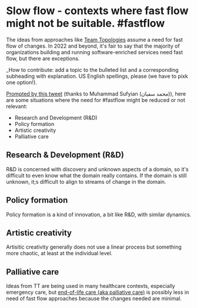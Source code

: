 # Slow flow - contexts where fast flow might not be suitable. #fastflow 

The ideas from approaches like [Team Topologies](https://teamtopologies.com/) assume a need for fast flow of changes. In 2022 and beyond, it's fair to say that the majority of organizations building and running software-enriched services need fast flow, but there are exceptions.

_How to contribute: add a topic to the bulleted list and a corresponding subheading with explanation. US English spellings, please (we have to pixk one option!). 

[Prompted by this tweet](https://twitter.com/matthewpskelton/status/1555633739681652736) (thanks to Muhammad Sufyian (محمد سفیان)), here are some situations where the need for #fastflow might be reduced or not relevant:

- Research and Development (R&D)
- Policy formation
- Artistic creativity
- Palliative care

## Research & Development (R&D)

R&D is concerned with discovery and unknown aspects of a domain, so it's difficult to even know what the domain really contains. If the domain is still unknown, it;s difficult to align to streams of change in the domain.

## Policy formation

Policy formation is a kind of innovation, a bit like R&D, with similar dynamics.

## Artistic creativity

Artisitic creativity generally does not use a linear process but something more chaotic, at least at the individual level. 

## Palliative care

Ideas from TT are being used in many healthcare contexts, especially emergency care, but [end-of-life care (aka palliative care)](https://www.nhs.uk/conditions/end-of-life-care/what-it-involves-and-when-it-starts/) is possibly less in need of fast flow approaches because the changes needed are minimal. 
